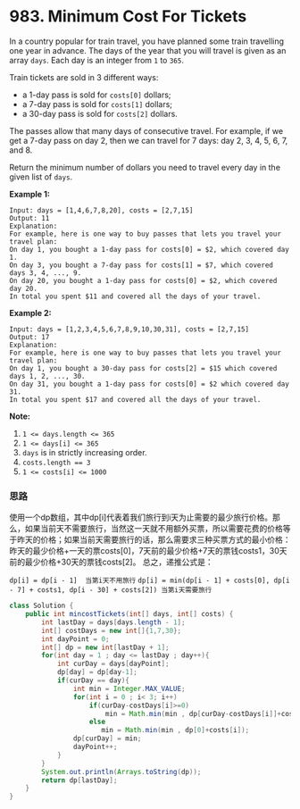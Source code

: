 # 983. Minimum Cost For Tickets

In a country popular for train travel, you have planned some train travelling one year in advance. The days of the year that you will travel is given as an array `days`. Each day is an integer from `1` to `365`.

Train tickets are sold in 3 different ways:

- a 1-day pass is sold for `costs[0]` dollars;
- a 7-day pass is sold for `costs[1]` dollars;
- a 30-day pass is sold for `costs[2]` dollars.

The passes allow that many days of consecutive travel. For example, if we get a 7-day pass on day 2, then we can travel for 7 days: day 2, 3, 4, 5, 6, 7, and 8.

Return the minimum number of dollars you need to travel every day in the given list of `days`.

 

**Example 1:**

```
Input: days = [1,4,6,7,8,20], costs = [2,7,15]
Output: 11
Explanation: 
For example, here is one way to buy passes that lets you travel your travel plan:
On day 1, you bought a 1-day pass for costs[0] = $2, which covered day 1.
On day 3, you bought a 7-day pass for costs[1] = $7, which covered days 3, 4, ..., 9.
On day 20, you bought a 1-day pass for costs[0] = $2, which covered day 20.
In total you spent $11 and covered all the days of your travel.
```

**Example 2:**

```
Input: days = [1,2,3,4,5,6,7,8,9,10,30,31], costs = [2,7,15]
Output: 17
Explanation: 
For example, here is one way to buy passes that lets you travel your travel plan:
On day 1, you bought a 30-day pass for costs[2] = $15 which covered days 1, 2, ..., 30.
On day 31, you bought a 1-day pass for costs[0] = $2 which covered day 31.
In total you spent $17 and covered all the days of your travel.
```

**Note:**

1. `1 <= days.length <= 365`
2. `1 <= days[i] <= 365`
3. `days` is in strictly increasing order.
4. `costs.length == 3`
5. `1 <= costs[i] <= 1000`

### 思路

使用一个dp数组，其中dp[i]代表着我们旅行到i天为止需要的最少旅行价格。那么，如果当前天不需要旅行，当然这一天就不用额外买票，所以需要花费的价格等于昨天的价格；如果当前天需要旅行的话，那么需要求三种买票方式的最小价格：昨天的最少价格+一天的票costs[0]，7天前的最少价格+7天的票钱costs1，30天前的最少价格+30天的票钱costs[2]。
总之，递推公式是：

`dp[i] = dp[i - 1]  当第i天不用旅行`
`dp[i] = min(dp[i - 1] + costs[0], dp[i - 7] + costs1, dp[i - 30] + costs[2]) 当第i天需要旅行`

```java
class Solution {
    public int mincostTickets(int[] days, int[] costs) {
        int lastDay = days[days.length - 1];
        int[] costDays = new int[]{1,7,30};
        int dayPoint = 0;
        int[] dp = new int[lastDay + 1];
        for(int day = 1 ; day <= lastDay ; day++){
            int curDay = days[dayPoint];
            dp[day] = dp[day-1];
            if(curDay == day){
                int min = Integer.MAX_VALUE;
                for(int i = 0 ; i< 3; i++)
                    if(curDay-costDays[i]>=0)
                        min = Math.min(min , dp[curDay-costDays[i]]+costs[i]);
                    else
                       min = Math.min(min , dp[0]+costs[i]);
                dp[curDay] = min;
                dayPoint++;
            }
        }
        System.out.println(Arrays.toString(dp));
        return dp[lastDay];
    }
}
```


